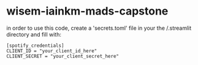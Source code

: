 # wisem-iainkm-mads-capstone
 
in order to use this code, create a 'secrets.toml' file in your the /.streamlit directory and fill with:
```
[spotify_credentials]
CLIENT_ID = "your_client_id_here"
CLIENT_SECRET = "your_client_secret_here"
```
